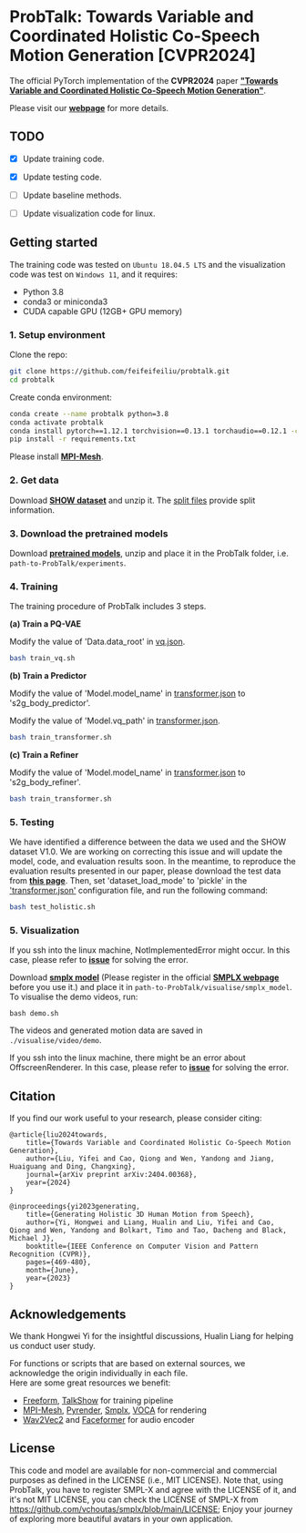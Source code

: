 # ProbTalk: Towards Variable and Coordinated Holistic Co-Speech Motion Generation [CVPR2024]

The official PyTorch implementation of the **CVPR2024** paper [**"Towards Variable and Coordinated Holistic Co-Speech Motion Generation"**](https://arxiv.org/abs/2404.00368).

Please visit our [**webpage**](https://feifeifeiliu.github.io/probtalk/) for more details.

[//]: # (![teaser]&#40;visualise/teaser_01.png&#41;)


## TODO

- [x] Update training code.
- [x] Update testing code.
- [ ] Update baseline methods.
- [ ] Update visualization code for linux.


## Getting started

The training code was tested on `Ubuntu 18.04.5 LTS` and the visualization code was test on `Windows 11`, and it requires:

* Python 3.8
* conda3 or miniconda3
* CUDA capable GPU (12GB+ GPU memory)


### 1. Setup environment

Clone the repo:
  ```bash
  git clone https://github.com/feifeifeiliu/probtalk.git
  cd probtalk
  ```  
Create conda environment:
```bash
conda create --name probtalk python=3.8
conda activate probtalk
conda install pytorch==1.12.1 torchvision==0.13.1 torchaudio==0.12.1 -c pytorch
pip install -r requirements.txt
```
    
Please install [**MPI-Mesh**](https://github.com/MPI-IS/mesh).

### 2. Get data

Download [**SHOW dataset**](https://talkshow.is.tue.mpg.de/download.php) and unzip it.
The [split files](data_utils/split) provide split information.

### 3. Download the pretrained models

Download [**pretrained models**](https://www.dropbox.com/scl/fo/4mdq1em6arysz1cxmkhtf/ACFenfjSPzFcswh_PIvtDz4?rlkey=p2wnbtcd81ko4y3tw5hdxhez1&e=1&st=swh97z2a&dl=0),
unzip and place it in the ProbTalk folder, i.e. ``path-to-ProbTalk/experiments``.

### 4. Training

The training procedure of ProbTalk includes 3 steps.

**(a) Train a PQ-VAE**

Modify the value of 'Data.data_root' in [vq.json](config/vq.json). 
```bash
bash train_vq.sh
```

**(b) Train a Predictor**

Modify the value of 'Model.model_name' in [transformer.json](config/transformer.json) to 's2g_body_predictor'. 

Modify the value of 'Model.vq_path' in [transformer.json](config/transformer.json).
```bash
bash train_transformer.sh
```

**(c) Train a Refiner**

Modify the value of 'Model.model_name' in [transformer.json](config/transformer.json) to 's2g_body_refiner'.
```bash
bash train_transformer.sh
```

### 5. Testing

We have identified a difference between the data we used and the SHOW dataset V1.0. We are working on correcting this issue and will update the model, code, and evaluation results soon.
In the meantime, to reproduce the evaluation results presented in our paper, please download the test data from  [**this page**](https://www.dropbox.com/scl/fo/4mdq1em6arysz1cxmkhtf/ACFenfjSPzFcswh_PIvtDz4?rlkey=p2wnbtcd81ko4y3tw5hdxhez1&e=1&st=swh97z2a&dl=0).
Then, set 'dataset_load_mode' to 'pickle' in the ['transformer.json'](config/transformer.json) configuration file, and run the following command:
```bash
bash test_holistic.sh
```

### 5. Visualization

If you ssh into the linux machine, NotImplementedError might occur. In this case, please refer to [**issue**](https://github.com/MPI-IS/mesh/issues/66) for solving the error.

Download [**smplx model**](https://drive.google.com/file/d/1Ly_hQNLQcZ89KG0Nj4jYZwccQiimSUVn/view?usp=share_link) (Please register in the official [**SMPLX webpage**](https://smpl-x.is.tue.mpg.de) before you use it.) and place it in ``path-to-ProbTalk/visualise/smplx_model``.
To visualise the demo videos, run:
    
    bash demo.sh

The videos and generated motion data are saved in ``./visualise/video/demo``.

If you ssh into the linux machine, there might be an error about OffscreenRenderer. In this case, please refer to [**issue**](https://github.com/MPI-IS/mesh/issues/66) for solving the error.

## Citation
If you find our work useful to your research, please consider citing:
```
@article{liu2024towards,
    title={Towards Variable and Coordinated Holistic Co-Speech Motion Generation},
    author={Liu, Yifei and Cao, Qiong and Wen, Yandong and Jiang, Huaiguang and Ding, Changxing},
    journal={arXiv preprint arXiv:2404.00368},
    year={2024}
}

@inproceedings{yi2023generating,
    title={Generating Holistic 3D Human Motion from Speech},
    author={Yi, Hongwei and Liang, Hualin and Liu, Yifei and Cao, Qiong and Wen, Yandong and Bolkart, Timo and Tao, Dacheng and Black, Michael J},
    booktitle={IEEE Conference on Computer Vision and Pattern Recognition (CVPR)}, 
    pages={469-480},
    month={June}, 
    year={2023} 
}
```

## Acknowledgements
We thank Hongwei Yi for the insightful discussions, Hualin Liang for helping us conduct user study.

For functions or scripts that are based on external sources, we acknowledge the origin individually in each file.  
Here are some great resources we benefit:  
- [Freeform](https://github.com/TheTempAccount/Co-Speech-Motion-Generation), [TalkShow](https://github.com/yhw-yhw/TalkSHOW) for training pipeline
- [MPI-Mesh](https://github.com/MPI-IS/mesh), [Pyrender](https://github.com/mmatl/pyrender), [Smplx](https://github.com/vchoutas/smplx), [VOCA](https://github.com/TimoBolkart/voca) for rendering  
- [Wav2Vec2](https://huggingface.co/facebook/wav2vec2-base-960h) and [Faceformer](https://github.com/EvelynFan/FaceFormer) for audio encoder

## License
This code and model are available for non-commercial and commercial purposes as defined in the LICENSE (i.e., MIT LICENSE). Note that, using ProbTalk, you have to register SMPL-X and agree with the LICENSE of it, and it's not MIT LICENSE, you can check the LICENSE of SMPL-X from https://github.com/vchoutas/smplx/blob/main/LICENSE; Enjoy your journey of exploring more beautiful avatars in your own application.

